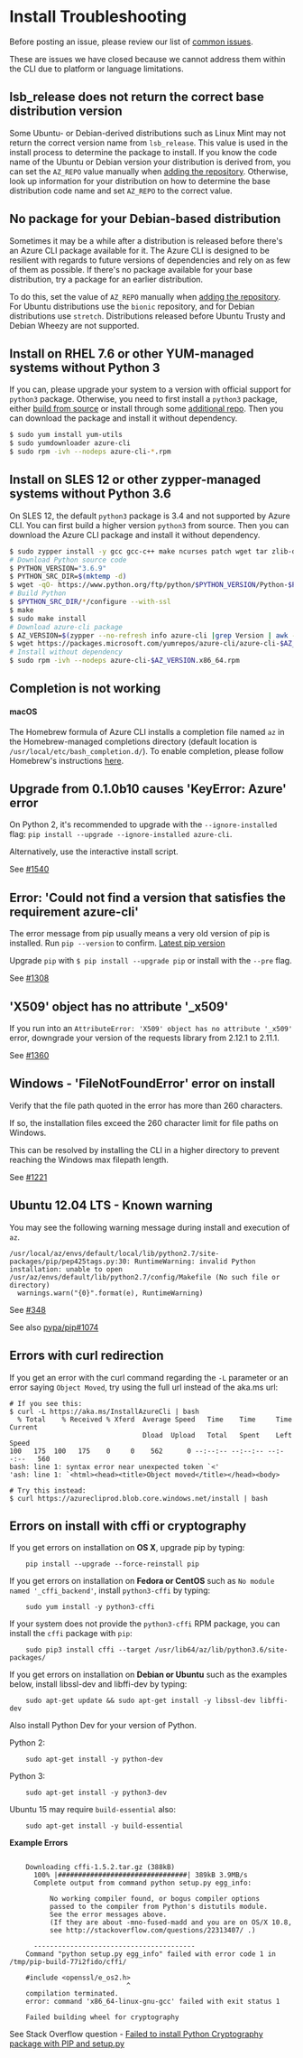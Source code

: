 Install Troubleshooting
=======================

Before posting an issue, please review our list of [common issues](https://github.com/Azure/azure-cli/issues?q=label%3AFAQ+is%3Aclosed).

These are issues we have closed because we cannot address them within the CLI due to platform or language limitations.


lsb_release does not return the correct base distribution version
-----------------------------------------------------------------

Some Ubuntu- or Debian-derived distributions such as Linux Mint may not return the correct version name from `lsb_release`. This value is used in the install process to determine the package to install. If you know the code name of the Ubuntu or Debian version your distribution is derived from, you can set the `AZ_REPO` value manually when [adding the repository](https://learn.microsoft.com/cli/azure/install-azure-cli-linux?pivots=apt#lsb_release-doesnt-return-the-correct-base-distribution-version). Otherwise, look up information for your distribution on how to determine the base distribution code name and set `AZ_REPO` to the correct value.


No package for your Debian-based distribution
---------------------------------------------

Sometimes it may be a while after a distribution is released before there's an Azure CLI package available for it. The Azure CLI is designed to be resilient with regards to future versions of dependencies and rely on as few of them as possible. If there's no package available for your base distribution, try a package for an earlier distribution.

To do this, set the value of `AZ_REPO` manually when [adding the repository](https://learn.microsoft.com/cli/azure/install-azure-cli-linux?pivots=apt#no-package-for-your-distribution). For Ubuntu distributions use the `bionic` repository, and for Debian distributions
use `stretch`. Distributions released before Ubuntu Trusty and Debian Wheezy are not supported.


Install on RHEL 7.6 or other YUM-managed systems without Python 3
-----------------------------------------------------------------

If you can, please upgrade your system to a version with official support for `python3` package. Otherwise, you need to first install a `python3` package, either [build from source](https://github.com/linux-on-ibm-z/docs/wiki/Building-Python-3.6.x) or install through some [additional repo](https://developers.redhat.com/blog/install-python3-rhel). Then you can download the package and install it without dependency.
```bash
$ sudo yum install yum-utils
$ sudo yumdownloader azure-cli
$ sudo rpm -ivh --nodeps azure-cli-*.rpm
```


Install on SLES 12 or other zypper-managed systems without Python 3.6
---------------------------------------------------------------------------

On SLES 12, the default `python3` package is 3.4 and not supported by Azure CLI. You can first build a higher version `python3` from source. Then you can download the Azure CLI package and install it without dependency.
```bash
$ sudo zypper install -y gcc gcc-c++ make ncurses patch wget tar zlib-devel zlib
# Download Python source code
$ PYTHON_VERSION="3.6.9"
$ PYTHON_SRC_DIR=$(mktemp -d)
$ wget -qO- https://www.python.org/ftp/python/$PYTHON_VERSION/Python-$PYTHON_VERSION.tgz | tar -xz -C "$PYTHON_SRC_DIR"
# Build Python
$ $PYTHON_SRC_DIR/*/configure --with-ssl
$ make
$ sudo make install
# Download azure-cli package 
$ AZ_VERSION=$(zypper --no-refresh info azure-cli |grep Version | awk -F': ' '{print $2}' | awk '{$1=$1;print}')
$ wget https://packages.microsoft.com/yumrepos/azure-cli/azure-cli-$AZ_VERSION.x86_64.rpm
# Install without dependency
$ sudo rpm -ivh --nodeps azure-cli-$AZ_VERSION.x86_64.rpm
```


Completion is not working
-------------------------
#### macOS

The Homebrew formula of Azure CLI installs a completion file named `az` in the Homebrew-managed completions directory (default location is `/usr/local/etc/bash_completion.d/`). To enable completion, please follow Homebrew's instructions [here](https://docs.brew.sh/Shell-Completion).


Upgrade from 0.1.0b10 causes 'KeyError: Azure' error
----------------------------------------------------

On Python 2, it's recommended to upgrade with the `--ignore-installed` flag:
`pip install --upgrade --ignore-installed azure-cli`.

Alternatively, use the interactive install script.

See [#1540](https://github.com/Azure/azure-cli/issues/1540#issue-195125878)


Error: 'Could not find a version that satisfies the requirement azure-cli'
--------------------------------------------------------------------------

The error message from pip usually means a very old version of pip is installed.
Run `pip --version` to confirm. [Latest pip version](https://pip.pypa.io/en/stable/news/)

Upgrade `pip` with ``$ pip install --upgrade pip`` or install with the ``--pre`` flag.

See [#1308](https://github.com/Azure/azure-cli/issues/1308#issuecomment-260413613)


'X509' object has no attribute '_x509'
--------------------------------------

If you run into an ``AttributeError: 'X509' object has no attribute '_x509'`` error, downgrade your version of the requests library from 2.12.1 to 2.11.1.

See [#1360](https://github.com/Azure/azure-cli/issues/1360)


Windows - 'FileNotFoundError' error on install
----------------------------------------------

Verify that the file path quoted in the error has more than 260 characters.

If so, the installation files exceed the 260 character limit for file paths on Windows.

This can be resolved by installing the CLI in a higher directory to prevent reaching the Windows max filepath length.

See [#1221](https://github.com/Azure/azure-cli/issues/1221#issuecomment-258290204)


Ubuntu 12.04 LTS - Known warning
--------------------------------

You may see the following warning message during install and execution of `az`.
```
/usr/local/az/envs/default/local/lib/python2.7/site-packages/pip/pep425tags.py:30: RuntimeWarning: invalid Python installation: unable to open /usr/az/envs/default/lib/python2.7/config/Makefile (No such file or directory)
  warnings.warn("{0}".format(e), RuntimeWarning)
```

See [#348](https://github.com/Azure/azure-cli/issues/348)

See also [pypa/pip#1074](https://github.com/pypa/pip/issues/1074)


Errors with curl redirection
----------------------------

If you get an error with the curl command regarding the `-L` parameter or an error saying `Object Moved`, try using the full url instead of the aka.ms url:
```shell
# If you see this:
$ curl -L https://aka.ms/InstallAzureCli | bash
  % Total    % Received % Xferd  Average Speed   Time    Time     Time  Current
                                 Dload  Upload   Total   Spent    Left  Speed
100   175  100   175    0     0    562      0 --:--:-- --:--:-- --:--:--   560
bash: line 1: syntax error near unexpected token `<'
'ash: line 1: `<html><head><title>Object moved</title></head><body>

# Try this instead:
$ curl https://azurecliprod.blob.core.windows.net/install | bash
```


Errors on install with cffi or cryptography
-------------------------------------------

If you get errors on installation on **OS X**, upgrade pip by typing:

```shell
    pip install --upgrade --force-reinstall pip
```

If you get errors on installation on **Fedora or CentOS** such as `No module named '_cffi_backend'`,
install `python3-cffi` by typing:
```shell
    sudo yum install -y python3-cffi
```
If your system does not provide the `python3-cffi` RPM package, you can install the `cffi` package with `pip`:
```shell
    sudo pip3 install cffi --target /usr/lib64/az/lib/python3.6/site-packages/
```

If you get errors on installation on **Debian or Ubuntu** such as the examples below,
install libssl-dev and libffi-dev by typing:

```shell
    sudo apt-get update && sudo apt-get install -y libssl-dev libffi-dev
```

Also install Python Dev for your version of Python.

Python 2:

```shell
    sudo apt-get install -y python-dev
```

Python 3:

```shell
    sudo apt-get install -y python3-dev
```

Ubuntu 15 may require `build-essential` also:

```shell
    sudo apt-get install -y build-essential
```

**Example Errors**

```shell

    Downloading cffi-1.5.2.tar.gz (388kB)
      100% |################################| 389kB 3.9MB/s
      Complete output from command python setup.py egg_info:

          No working compiler found, or bogus compiler options
          passed to the compiler from Python's distutils module.
          See the error messages above.
          (If they are about -mno-fused-madd and you are on OS/X 10.8,
          see http://stackoverflow.com/questions/22313407/ .)

      ----------------------------------------
    Command "python setup.py egg_info" failed with error code 1 in /tmp/pip-build-77i2fido/cffi/
```

```shell
    #include <openssl/e_os2.h>
                             ^
    compilation terminated.
    error: command 'x86_64-linux-gnu-gcc' failed with exit status 1

    Failed building wheel for cryptography
```

See Stack Overflow question - [Failed to install Python Cryptography package with PIP and setup.py](http://stackoverflow.com/questions/22073516/failed-to-install-python-cryptography-package-with-pip-and-setup-py)
